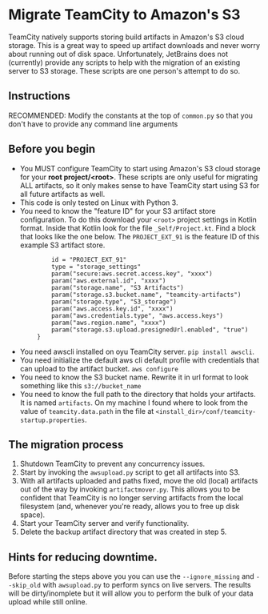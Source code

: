 Migrate TeamCity to Amazon's S3
===============================

TeamCity natively supports storing build artifacts in Amazon's S3 cloud storage. This is a great way to speed up 
artifact downloads and never worry about running out of disk space. Unfortunately, JetBrains does not (currently) 
provide any scripts to help with the migration of an existing server to S3 storage. These scripts are one person's 
attempt to do so.

Instructions
------------

RECOMMENDED: Modify the constants at the top of `common.py` so that you don't have to provide any command line arguments

## Before you begin
* You MUST configure TeamCity to start using Amazon's S3 cloud storage for your **root project/\<root\>**. 
These scripts are only useful for migrating ALL artifacts, so it only makes sense to have TeamCity
start using S3 for all future artifacts as well. 
* This code is only tested on Linux with Python 3.
* You need to know the "feature ID" for your S3 artifact store configuration. To do this download
your `<root>` project settings in Kotlin format. Inside that Kotlin look for the file `_Self/Project.kt`.  Find a block 
that looks like the one below. The `PROJECT_EXT_91` is the feature ID of this example S3 artifact store.

```        feature {
            id = "PROJECT_EXT_91"
            type = "storage_settings"
            param("secure:aws.secret.access.key", "xxxx")
            param("aws.external.id", "xxxx")
            param("storage.name", "S3 Artifacts")
            param("storage.s3.bucket.name", "teamcity-artifacts")
            param("storage.type", "S3_storage")
            param("aws.access.key.id", "xxxx")
            param("aws.credentials.type", "aws.access.keys")
            param("aws.region.name", "xxxx")
            param("storage.s3.upload.presignedUrl.enabled", "true")
        }
```
* You need awscli installed on oyu TeamCity server. `pip install awscli`.
* You need initialize the default aws cli default profile with credentials that can upload to the
artifact bucket. `aws configure`
* You need to know the S3 bucket name. Rewrite it in url format to look something like this
`s3://bucket_name`
* You need to know the full path to the directory that holds your artifacts. It is named
`artifacts`. On my machine I found where to look from the value of `teamcity.data.path` in the
file at `<install_dir>/conf/teamcity-startup.properties`.

## The migration process

1. Shutdown TeamCity to prevent any concurrency issues.
2. Start by invoking the `awsupload.py` script to get all artifacts into S3.
3. With all artifacts uploaded and paths fixed, move the old (local) artifacts out of the way by invoking 
   `artifactmover.py`. This allows you to be confident that TeamCity is no longer serving artifacts from the local 
   filesystem (and, whenever you're ready, allows you to free up disk space).
4. Start your TeamCity server and verify functionality.
5. Delete the backup artifact directory that was created in step 5.

## Hints for reducing downtime.

Before starting the steps above you you can use the `--ignore_missing` and `--skip_old` with `awsupload.py` to 
perform syncs on live servers. The results will be dirty/inomplete but it will allow you to perform the bulk of 
your data upload while still online.
